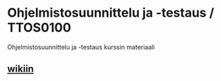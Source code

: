 # Ohjelmistosuunnittelu ja -testaus / TTOS0100
Ohjelmistosuunnittelu ja -testaus kurssin materiaali

## [wikiin](https://github.com/petmatin/Ohjelmistosuunnittelu-TTOS0100/wiki)
